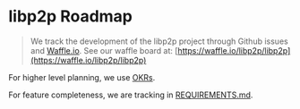 # libp2p Roadmap

> We track the development of the libp2p project through Github issues and [Waffle.io](https://waffle.io/libp2p/libp2p). See our waffle board at: [https://waffle.io/libp2p/libp2p](https://waffle.io/libp2p/libp2p)

For higher level planning, we use [OKRs](https://github.com/libp2p/pm/tree/master/OKRs).

For feature completeness, we are tracking in [REQUIREMENTS.md](https://github.com/libp2p/libp2p/blob/master/REQUIREMENTS.md).
